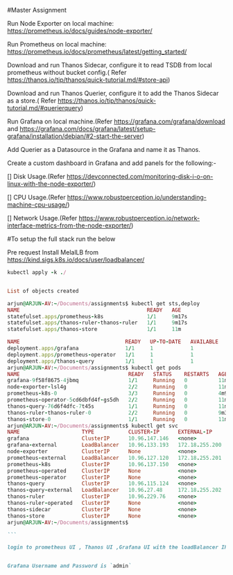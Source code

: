 #Master Assignment 
 
 Run Node Exporter on local machine: https://prometheus.io/docs/guides/node-exporter/
 
 Run Prometheus on local machine: https://prometheus.io/docs/prometheus/latest/getting_started/
 
 Download and run Thanos Sidecar, configure it to read TSDB from local prometheus without bucket config.( Refer https://thanos.io/tip/thanos/quick-tutorial.md/#store-api)
 
  Download and run Thanos Querier, configure it to add the Thanos Sidecar as a store.( Refer https://thanos.io/tip/thanos/quick-tutorial.md/#querierquery)

  Run Grafana on local machine.(Refer https://grafana.com/grafana/download and https://grafana.com/docs/grafana/latest/setup-grafana/installation/debian/#2-start-the-server)
 
 Add Querier as a Datasource in the Grafana and name it as Thanos.
 
 Create a custom dashboard in Grafana and add panels for the following:-
 
[] Disk Usage.(Refer https://devconnected.com/monitoring-disk-i-o-on-linux-with-the-node-exporter/)

[] CPU Usage.(Refer https://www.robustperception.io/understanding-machine-cpu-usage/)

[] Network Usage.(Refer https://www.robustperception.io/network-interface-metrics-from-the-node-exporter/)


#To setup the full stack run the below 


Pre request Install MelalLB from https://kind.sigs.k8s.io/docs/user/loadbalancer/

```ruby
kubectl apply -k ./ 
````

````ruby

List of objects created

arjun@ARJUN-AV:~/Documents/assignments$ kubectl get sts,deploy
NAME                                         READY   AGE
statefulset.apps/prometheus-k8s              1/1     9m17s
statefulset.apps/thanos-ruler-thanos-ruler   1/1     9m17s
statefulset.apps/thanos-store                1/1     11m

NAME                                  READY   UP-TO-DATE   AVAILABLE   AGE
deployment.apps/grafana               1/1     1            1           11m
deployment.apps/prometheus-operator   1/1     1            1           11m
deployment.apps/thanos-query          1/1     1            1           11m
arjun@ARJUN-AV:~/Documents/assignments$ kubectl get pods
NAME                                   READY   STATUS    RESTARTS   AGE
grafana-9f58f8675-4jbmq                1/1     Running   0          11m
node-exporter-lsl4g                    2/2     Running   0          11m
prometheus-k8s-0                       3/3     Running   0          4m9s
prometheus-operator-5cd6dbfd4f-gs5dh   2/2     Running   0          11m
thanos-query-76d6f4dfc-7t45s           1/1     Running   0          11m
thanos-ruler-thanos-ruler-0            2/2     Running   0          9m36s
thanos-store-0                         1/1     Running   0          11m
arjun@ARJUN-AV:~/Documents/assignments$ kubectl get svc 
NAME                    TYPE           CLUSTER-IP      EXTERNAL-IP      PORT(S)               AGE
grafana                 ClusterIP      10.96.147.146   <none>           3000/TCP              11m
grafana-external        LoadBalancer   10.96.133.193   172.18.255.200   3000:30639/TCP        11m
node-exporter           ClusterIP      None            <none>           9100/TCP              11m
prometheus-external     LoadBalancer   10.96.127.120   172.18.255.201   9090:30158/TCP        11m
prometheus-k8s          ClusterIP      10.96.137.150   <none>           9090/TCP,8080/TCP     11m
prometheus-operated     ClusterIP      None            <none>           9090/TCP,10901/TCP    9m43s
prometheus-operator     ClusterIP      None            <none>           8443/TCP              11m
thanos-query            ClusterIP      10.96.115.124   <none>           10902/TCP             11m
thanos-query-external   LoadBalancer   10.96.27.48     172.18.255.202   10902:32503/TCP       11m
thanos-ruler            ClusterIP      10.96.229.76    <none>           10901/TCP,10902/TCP   11m
thanos-ruler-operated   ClusterIP      None            <none>           10902/TCP,10901/TCP   9m43s
thanos-sidecar          ClusterIP      None            <none>           10901/TCP             11m
thanos-store            ClusterIP      None            <none>           10901/TCP,10902/TCP   11m
arjun@ARJUN-AV:~/Documents/assignments$ 

```

login to prometheus UI , Thanos UI ,Grafana UI with the loadBalancer IP Address 


Grafana Username and Password is `admin`



